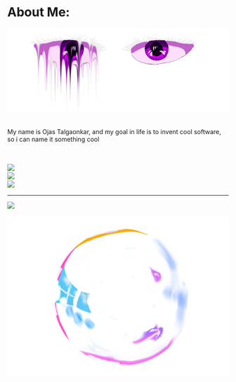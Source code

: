 #  About Me:

<div align="center">
  <img src="eyes.png" alt="Eyes" />
</div> <br>

My name is Ojas Talgaonkar, and my goal in life is to invent cool software, so i can name it something cool<br><br><br>

![](https://github-readme-stats.vercel.app/api?username=OjasTalgaonkar&theme=dark&hide_border=false&include_all_commits=false&count_private=false)<br/>
![](https://github-readme-streak-stats.herokuapp.com/?user=OjasTalgaonkar&theme=dark&hide_border=false)<br/>
![](https://github-readme-stats.vercel.app/api/top-langs/?username=OjasTalgaonkar&theme=dark&hide_border=false&include_all_commits=false&count_private=false&layout=compact)

---

[![](https://visitcount.itsvg.in/api?id=OjasTalgaonkar&icon=0&color=0)](https://visitcount.itsvg.in)

<div align="center">
  <img src="image.png" alt="bubble" />
</div>

<!-- Proudly created with GPRM ( https://gprm.itsvg.in ) -->
